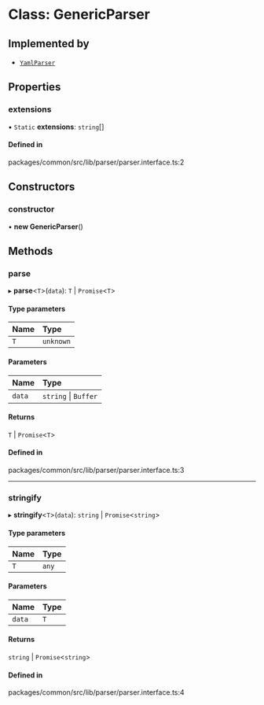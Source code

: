 # Class: GenericParser

## Implemented by

- [`YamlParser`](YamlParser.md)

## Properties

### extensions

▪ `Static` **extensions**: `string`[]

#### Defined in

packages/common/src/lib/parser/parser.interface.ts:2

## Constructors

### constructor

• **new GenericParser**()

## Methods

### parse

▸ **parse**<`T`\>(`data`): `T` \| `Promise`<`T`\>

#### Type parameters

| Name | Type      |
| :--- | :-------- |
| `T`  | `unknown` |

#### Parameters

| Name   | Type                 |
| :----- | :------------------- |
| `data` | `string` \| `Buffer` |

#### Returns

`T` \| `Promise`<`T`\>

#### Defined in

packages/common/src/lib/parser/parser.interface.ts:3

---

### stringify

▸ **stringify**<`T`\>(`data`): `string` \| `Promise`<`string`\>

#### Type parameters

| Name | Type  |
| :--- | :---- |
| `T`  | `any` |

#### Parameters

| Name   | Type |
| :----- | :--- |
| `data` | `T`  |

#### Returns

`string` \| `Promise`<`string`\>

#### Defined in

packages/common/src/lib/parser/parser.interface.ts:4
